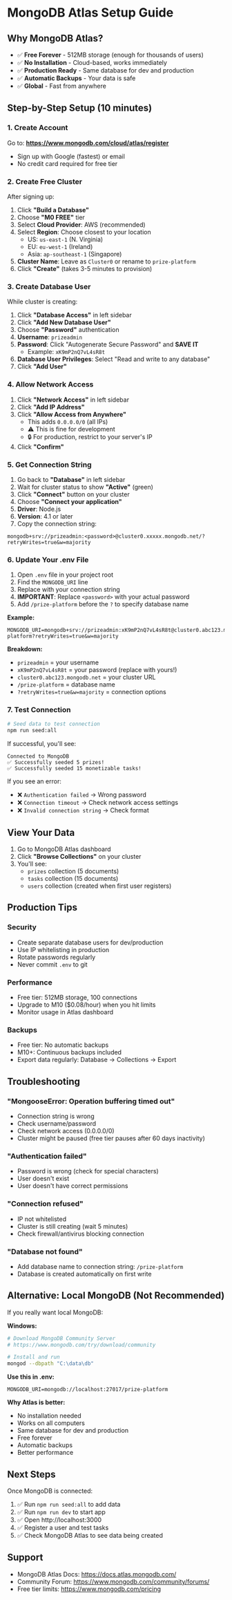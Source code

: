 # MongoDB Atlas Setup Guide

## Why MongoDB Atlas?

- ✅ **Free Forever** - 512MB storage (enough for thousands of users)
- ✅ **No Installation** - Cloud-based, works immediately
- ✅ **Production Ready** - Same database for dev and production
- ✅ **Automatic Backups** - Your data is safe
- ✅ **Global** - Fast from anywhere

## Step-by-Step Setup (10 minutes)

### 1. Create Account

Go to: **https://www.mongodb.com/cloud/atlas/register**

- Sign up with Google (fastest) or email
- No credit card required for free tier

### 2. Create Free Cluster

After signing up:
1. Click **"Build a Database"**
2. Choose **"M0 FREE"** tier
3. Select **Cloud Provider**: AWS (recommended)
4. Select **Region**: Choose closest to your location
   - US: `us-east-1` (N. Virginia)
   - EU: `eu-west-1` (Ireland)
   - Asia: `ap-southeast-1` (Singapore)
5. **Cluster Name**: Leave as `Cluster0` or rename to `prize-platform`
6. Click **"Create"** (takes 3-5 minutes to provision)

### 3. Create Database User

While cluster is creating:
1. Click **"Database Access"** in left sidebar
2. Click **"Add New Database User"**
3. Choose **"Password"** authentication
4. **Username**: `prizeadmin`
5. **Password**: Click "Autogenerate Secure Password" and **SAVE IT**
   - Example: `xK9mP2nQ7vL4sR8t`
6. **Database User Privileges**: Select "Read and write to any database"
7. Click **"Add User"**

### 4. Allow Network Access

1. Click **"Network Access"** in left sidebar
2. Click **"Add IP Address"**
3. Click **"Allow Access from Anywhere"**
   - This adds `0.0.0.0/0` (all IPs)
   - ⚠️ This is fine for development
   - 🔒 For production, restrict to your server's IP
4. Click **"Confirm"**

### 5. Get Connection String

1. Go back to **"Database"** in left sidebar
2. Wait for cluster status to show **"Active"** (green)
3. Click **"Connect"** button on your cluster
4. Choose **"Connect your application"**
5. **Driver**: Node.js
6. **Version**: 4.1 or later
7. Copy the connection string:

```
mongodb+srv://prizeadmin:<password>@cluster0.xxxxx.mongodb.net/?retryWrites=true&w=majority
```

### 6. Update Your .env File

1. Open `.env` file in your project root
2. Find the `MONGODB_URI` line
3. Replace with your connection string
4. **IMPORTANT**: Replace `<password>` with your actual password
5. Add `/prize-platform` before the `?` to specify database name

**Example:**
```env
MONGODB_URI=mongodb+srv://prizeadmin:xK9mP2nQ7vL4sR8t@cluster0.abc123.mongodb.net/prize-platform?retryWrites=true&w=majority
```

**Breakdown:**
- `prizeadmin` = your username
- `xK9mP2nQ7vL4sR8t` = your password (replace with yours!)
- `cluster0.abc123.mongodb.net` = your cluster URL
- `/prize-platform` = database name
- `?retryWrites=true&w=majority` = connection options

### 7. Test Connection

```bash
# Seed data to test connection
npm run seed:all
```

If successful, you'll see:
```
Connected to MongoDB
✅ Successfully seeded 5 prizes!
✅ Successfully seeded 15 monetizable tasks!
```

If you see an error:
- ❌ `Authentication failed` → Wrong password
- ❌ `Connection timeout` → Check network access settings
- ❌ `Invalid connection string` → Check format

## View Your Data

1. Go to MongoDB Atlas dashboard
2. Click **"Browse Collections"** on your cluster
3. You'll see:
   - `prizes` collection (5 documents)
   - `tasks` collection (15 documents)
   - `users` collection (created when first user registers)

## Production Tips

### Security
- Create separate database users for dev/production
- Use IP whitelisting in production
- Rotate passwords regularly
- Never commit `.env` to git

### Performance
- Free tier: 512MB storage, 100 connections
- Upgrade to M10 ($0.08/hour) when you hit limits
- Monitor usage in Atlas dashboard

### Backups
- Free tier: No automatic backups
- M10+: Continuous backups included
- Export data regularly: Database → Collections → Export

## Troubleshooting

### "MongooseError: Operation buffering timed out"
- Connection string is wrong
- Check username/password
- Check network access (0.0.0.0/0)
- Cluster might be paused (free tier pauses after 60 days inactivity)

### "Authentication failed"
- Password is wrong (check for special characters)
- User doesn't exist
- User doesn't have correct permissions

### "Connection refused"
- IP not whitelisted
- Cluster is still creating (wait 5 minutes)
- Check firewall/antivirus blocking connection

### "Database not found"
- Add database name to connection string: `/prize-platform`
- Database is created automatically on first write

## Alternative: Local MongoDB (Not Recommended)

If you really want local MongoDB:

**Windows:**
```bash
# Download MongoDB Community Server
# https://www.mongodb.com/try/download/community

# Install and run
mongod --dbpath "C:\data\db"
```

**Use this in .env:**
```env
MONGODB_URI=mongodb://localhost:27017/prize-platform
```

**Why Atlas is better:**
- No installation needed
- Works on all computers
- Same database for dev and production
- Free forever
- Automatic backups
- Better performance

## Next Steps

Once MongoDB is connected:
1. ✅ Run `npm run seed:all` to add data
2. ✅ Run `npm run dev` to start app
3. ✅ Open http://localhost:3000
4. ✅ Register a user and test tasks
5. ✅ Check MongoDB Atlas to see data being created

## Support

- MongoDB Atlas Docs: https://docs.atlas.mongodb.com/
- Community Forum: https://www.mongodb.com/community/forums/
- Free tier limits: https://www.mongodb.com/pricing
